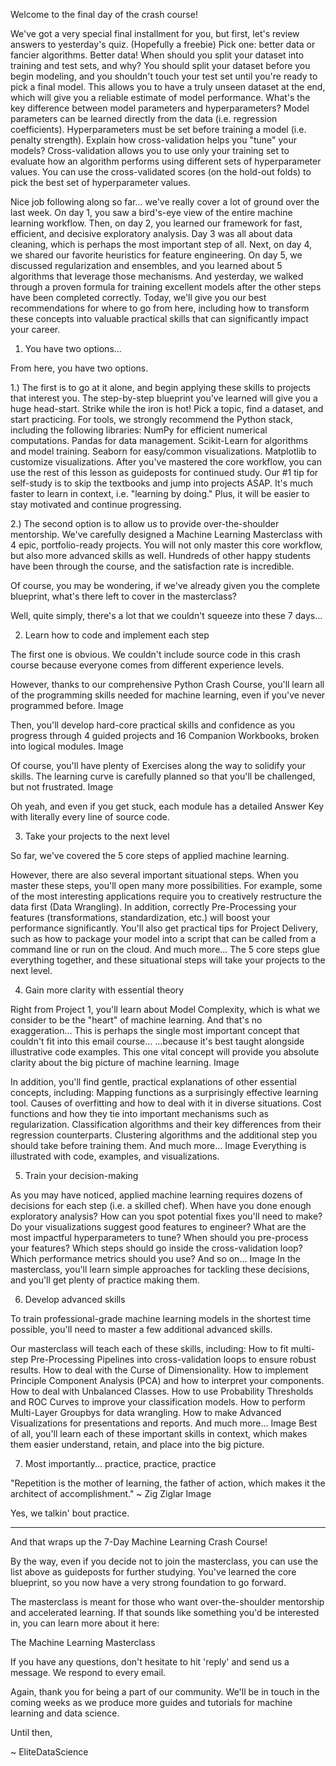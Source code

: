 Welcome to the final day of the crash course!

We've got a very special final installment for you, but first, let's review answers to yesterday's quiz.
(Hopefully a freebie) Pick one: better data or fancier algorithms.
​Better data!
When should you split your dataset into training and test sets, and why?
​You should split your dataset before you begin modeling, and you shouldn't touch your test set until you're ready to pick a final model.
This allows you to have a truly unseen dataset at the end, which will give you a reliable estimate of model performance.
What's the key difference between model parameters and hyperparameters?
​Model parameters can be learned directly from the data (i.e. regression coefficients).
Hyperparameters must be set before training a model (i.e. penalty strength).
Explain how cross-validation helps you "tune" your models?
​Cross-validation allows you to use only your training set to evaluate how an algorithm performs using different sets of hyperparameter values.
You can use the cross-validated scores (on the hold-out folds) to pick the best set of hyperparameter values.

Nice job following along so far... we've really cover a lot of ground over the last week.
On day 1, you saw a bird's-eye view of the entire machine learning workflow.
Then, on day 2, you learned our framework for fast, efficient, and decisive exploratory analysis.
Day 3 was all about data cleaning, which is perhaps the most important step of all.
Next, on day 4, we shared our favorite heuristics for feature engineering.
On day 5, we discussed regularization and ensembles, and you learned about 5 algorithms that leverage those mechanisms.
And yesterday, we walked through a proven formula for training excellent models after the other steps have been completed correctly.
Today, we'll give you our best recommendations for where to go from here, including how to transform these concepts into valuable practical skills that can significantly impact your career.

 
1. You have two options...

From here, you have two options.

1.) The first is to go at it alone, and begin applying these skills to projects that interest you.
The step-by-step blueprint you've learned will give you a huge head-start.
Strike while the iron is hot! Pick a topic, find a dataset, and start practicing.
For tools, we strongly recommend the Python stack, including the following libraries:
NumPy for efficient numerical computations.
Pandas for data management.
Scikit-Learn for algorithms and model training.
Seaborn for easy/common visualizations.
Matplotlib to customize visualizations.
After you've mastered the core workflow, you can use the rest of this lesson as guideposts for continued study.
Our #1 tip for self-study is to skip the textbooks and jump into projects ASAP. It's much faster to learn in context, i.e. "learning by doing." Plus, it will be easier to stay motivated and continue progressing.

2.) The second option is to allow us to provide over-the-shoulder mentorship.
We've carefully designed a Machine Learning Masterclass with 4 epic, portfolio-ready projects.
You will not only master this core workflow, but also more advanced skills as well.
Hundreds of other happy students have been through the course, and the satisfaction rate is incredible.

Of course, you may be wondering, if we've already given you the complete blueprint, what's there left to cover in the masterclass?

Well, quite simply, there's a lot that we couldn't squeeze into these 7 days...

 
2. Learn how to code and implement each step

The first one is obvious. We couldn't include source code in this crash course because everyone comes from different experience levels.

However, thanks to our comprehensive Python Crash Course, you'll learn all of the programming skills needed for machine learning, even if you've never programmed before.
Image

Then, you'll develop hard-core practical skills and confidence as you progress through 4 guided projects and 16 Companion Workbooks, broken into logical modules.
Image

Of course, you'll have plenty of Exercises along the way to solidify your skills. The learning curve is carefully planned so that you'll be challenged, but not frustrated.
Image

Oh yeah, and even if you get stuck, each module has a detailed Answer Key with literally every line of source code.

 
3. Take your projects to the next level

So far, we've covered the 5 core steps of applied machine learning.

However, there are also several important situational steps. When you master these steps, you'll open many more possibilities.
For example, some of the most interesting applications require you to creatively restructure the data first (Data Wrangling).
In addition, correctly Pre-Processing your features (transformations, standardization, etc.) will boost your performance significantly.
You'll also get practical tips for Project Delivery, such as how to package your model into a script that can be called from a command line or run on the cloud.
And much more...
The 5 core steps glue everything together, and these situational steps will take your projects to the next level.

 
4. Gain more clarity with essential theory

Right from Project 1, you'll learn about Model Complexity, which is what we consider to be the "heart" of machine learning. 
And that's no exaggeration...
This is perhaps the single most important concept that couldn't fit into this email course...
...because it's best taught alongside illustrative code examples.
This one vital concept will provide you absolute clarity about the big picture of machine learning.
Image

In addition, you'll find gentle, practical explanations of other essential concepts, including:
Mapping functions as a surprisingly effective learning tool.
Causes of overfitting and how to deal with it in diverse situations.
Cost functions and how they tie into important mechanisms such as regularization.
Classification algorithms and their key differences from their regression counterparts.
Clustering algorithms and the additional step you should take before training them.
And much more...
Image
Everything is illustrated with code, examples, and visualizations.

 
5. Train your decision-making

As you may have noticed, applied machine learning requires dozens of decisions for each step (i.e. a skilled chef).
When have you done enough exploratory analysis?
How can you spot potential fixes you'll need to make?
Do your visualizations suggest good features to engineer?
What are the most impactful hyperparameters to tune?
When should you pre-process your features?
Which steps should go inside the cross-validation loop?
Which performance metrics should you use?
And so on...
Image
In the masterclass, you'll learn simple approaches for tackling these decisions, and you'll get plenty of practice making them.

 
6. Develop advanced skills

To train professional-grade machine learning models in the shortest time possible, you'll need to master a few additional advanced skills.

Our masterclass will teach each of these skills, including:
How to fit multi-step Pre-Processing Pipelines into cross-validation loops to ensure robust results.
How to deal with the Curse of Dimensionality.
How to implement Principle Component Analysis (PCA) and how to interpret your components.
How to deal with Unbalanced Classes.
How to use Probability Thresholds and ROC Curves to improve your classification models.
How to perform Multi-Layer Groupbys for data wrangling.
How to make Advanced Visualizations for presentations and reports.
And much more...
Image
Best of all, you'll learn each of these important skills in context, which makes them easier understand, retain, and place into the big picture.

 
7. Most importantly... practice, practice, practice

"Repetition is the mother of learning, the father of action, which makes it the architect of accomplishment." ~ Zig Ziglar
Image

Yes, we talkin' bout practice.

-----

And that wraps up the 7-Day Machine Learning Crash Course!

By the way, even if you decide not to join the masterclass, you can use the list above as guideposts for further studying. You've learned the core blueprint, so you now have a very strong foundation to go forward.

The masterclass is meant for those who want over-the-shoulder mentorship and accelerated learning. If that sounds like something you'd be interested in, you can learn more about it here:

The Machine Learning Masterclass

If you have any questions, don't hesitate to hit 'reply' and send us a message. We respond to every email.

Again, thank you for being a part of our community. We'll be in touch in the coming weeks as we produce more guides and tutorials for machine learning and data science.

Until then,

~ EliteDataScience
 